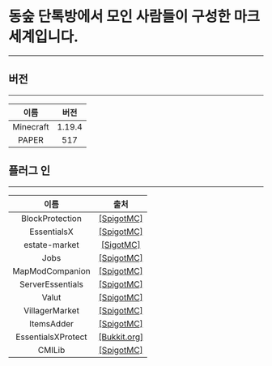 # 동숲 단톡방에서 모인 사람들이 구성한 마크 세계입니다.
---
## 버전
---
|이름|버전|
|:--:|:--:|
|Minecraft|1.19.4|
|PAPER|517|

## 플러그 인
---
|이름 |출처|
|:--:|:--:|
|BlockProtection|[[SpigotMC]](https://www.spigotmc.org/threads/blockprotection.569200/)|
|EssentialsX|[[SpigotMC]](https://www.spigotmc.org/threads/essentialsx.76168/)|
|estate-market|[[SigotMC]](https://www.spigotmc.org/threads/estate-market.381201/)|
|Jobs|[[SpigotMC]](https://www.spigotmc.org/threads/jobs.334070/)|
|MapModCompanion|[[SpigotMC]](https://www.spigotmc.org/threads/mapmodcompanion.572592/)|
|ServerEssentials|[[SpigotMC]](https://www.spigotmc.org/threads/serveressentials.249568/)|
|Valut|[[SpigotMC]](https://www.spigotmc.org/threads/vault.206447/)|
|VillagerMarket|[[SpigotMC]](https://www.spigotmc.org/resources/villager-market-the-ultimate-shop-plugin.82965/)|
|ItemsAdder|[[SpigotMC]](https://www.spigotmc.org/resources/%E2%9C%A8itemsadder%E2%AD%90emotes-mobs-items-armors-hud-gui-emojis-blocks-wings-hats-liquids.73355/)|
|EssentialsXProtect|[[Bukkit.org]](https://dev.bukkit.org/projects/essentialsx/files/2730970)|
|CMILib|[[SpigotMC]](https://www.spigotmc.org/resources/cmilib.87610/)|